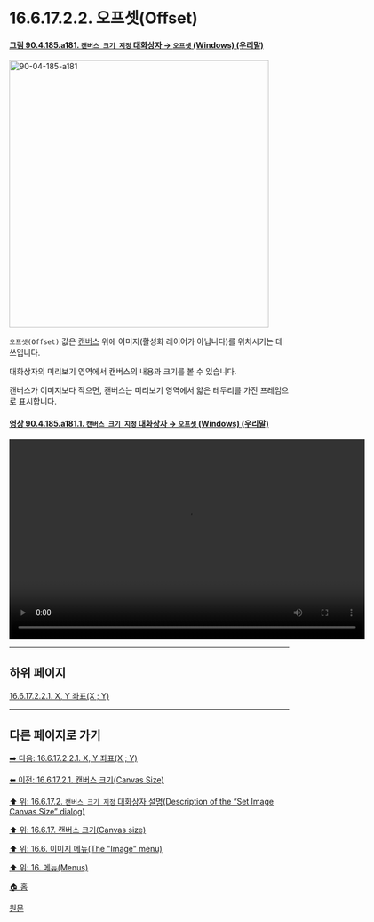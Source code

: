 # 16.6.17.2.2. 오프셋(Offset)

<a id="90-04-185-a181"></a>

#### [그림 90.4.185.a181. `캔버스 크기 지정` 대화상자 → `오프셋` (Windows) (우리말)](./90-04-0185-set_image_canvas_size.md#90-04-185-a181)
<img width="467" height="481" alt="90-04-185-a181" src="https://github.com/user-attachments/assets/b01de3d8-7da5-48d7-8e07-2c0f043bd2b6" />

`오프셋(Offset)` 값은 [캔버스](./19-glossaryx-canvas.md) 위에 이미지(활성화 레이어가 아닙니다)를 위치시키는 데 쓰입니다.

대화상자의 미리보기 영역에서 캔버스의 내용과 크기를 볼 수 있습니다.

캔버스가 이미지보다 작으면, 캔버스는 미리보기 영역에서 얇은 테두리를 가진 프레임으로 표시합니다.

<a id="90-04-185-a181-01"></a>

#### [영상 90.4.185.a181.1. `캔버스 크기 지정` 대화상자 → `오프셋` (Windows) (우리말)](./90-04-0185-set_image_canvas_size.md#90-04-185-a181-01)
<video controls="controls" width="640" height="360" src="https://github.com/user-attachments/assets/9a6c4cc5-94c6-4380-9b71-701c13d24eb5"></video>

***

## 하위 페이지

[16.6.17.2.2.1. X, Y 좌표(X ; Y)](./16-06-17-02-02-01-xy.md)

***

## 다른 페이지로 가기

[➡️ 다음: 16.6.17.2.2.1. X, Y 좌표(X ; Y)](./16-06-17-02-02-01-xy.md)

[⬅️ 이전: 16.6.17.2.1. 캔버스 크기(Canvas Size)](./16-06-17-02-01-canvas_size.md)

[⬆️ 위: 16.6.17.2. `캔버스 크기 지정` 대화상자 설명(Description of the “Set Image Canvas Size” dialog)](./16-06-17-02-00-description_of_the_set_image_canvas_size_dialog.md)

[⬆️ 위: 16.6.17. 캔버스 크기(Canvas size)](./16-06-17-00-canvas-size.md)

[⬆️ 위: 16.6. 이미지 메뉴(The "Image" menu)](./16-06-00-the-image-menu.md)

[⬆️ 위: 16. 메뉴(Menus)](./16-00-menus.md)

[🏠 홈](./00-home.md)

[원문](https://docs.gimp.org/2.10/ko/gimp-image-resize.html#idm27318)